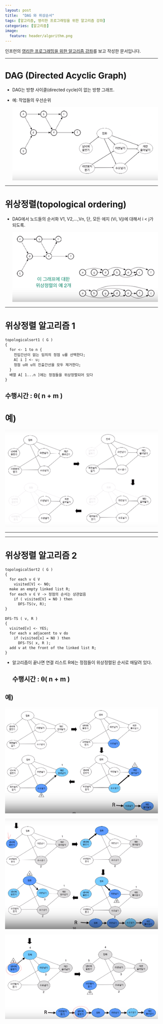 ```yaml
---
layout: post
title:  "DAG 와 위상순서"
tags: [알고리즘, 영리한 프로그래밍을 위한 알고리즘 강좌]
categories: [알고리즘]
image:
  feature: header/algorithm.png
---
```


인프런의 [영리한 프로그래밍을 위한 알고리즘 강좌](https://www.inflearn.com/course/%EC%95%8C%EA%B3%A0%EB%A6%AC%EC%A6%98-%EA%B0%95%EC%A2%8C/)를 보고 작성한 문서입니다.

---

DAG (Directed Acyclic Graph)  
=============================

- DAG는 방향 사이클(directed cycle)이 없는 방향 그래프.  

- 예: 작업들의 우선순위  

  ![dag1](/images/algorithm/dag1.png)  

---

위상정렬(topological ordering)  
=============================

- DAG에서 노드들의 순서화 V1, V2,...,Vn, 단, 모든 에지 (Vi, Vj)에 대해서 i < j가 되도록.  

  ![dag2](/images/algorithm/dag2.png)  
---

위상정렬 알고리즘 1  
===============

```
topologicalsort1 ( G )
{
  for <- 1 to n {
    진입간선이 없는 임의의 정점 u를 선택한다;
    A[ i ] <- u;
    정점 u와 u의 진출간선을 모두 제거한다;
  }
  배열 A[ 1...n ]에는 정점들을 위상정렬되어 있다
}
```

## 수행시간 : θ( n + m )

# 예)  

![dag_위상정렬_알고리즘_예1](/images/algorithm/dag_위상정렬_알고리즘_예1.png)  

---

---

위상정렬 알고리즘 2  
================

```
topologicalSort2 ( G )
{
  for each v ∈ V
    visited[V] <- NO;
  make an empty linked list R;
  for each v ∈ V -> 정점의 순서는 상관없음
    if ( visited[V] = NO ) then
      DFS-TS(v, R);
}

DFS-TS ( v, R )
{
  visited[v] <- YES;
  for each x adjacent to v do
    if (visited[x] = NO ) then
      DFS-TS( x, R );
  add v at the front of the linked list R;
}
```

- 알고리즘이 끝나면 연결 리스트 R에는 정점들이 위상정렬된 순서로 매달려 있다.  

  ## 수행시간 : θ( n + m )  

## 예)  

![dag_위상정렬_알고리즘2](/images/algorithm/dag_위상정렬_알고리즘2.png)  

![dag_위상정렬_알고리즘2-2](/images/algorithm/dag_위상정렬_알고리즘2-2.png)

![dag_위상정렬_알고리즘2-3](/images/algorithm/dag_위상정렬_알고리즘2-3.png)
